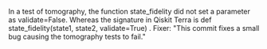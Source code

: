 In a test of tomography, the function state_fidelity did not set a parameter as validate=False. Whereas the signature in Qiskit Terra is def state_fidelity(state1, state2, validate=True) . Fixer: "This commit fixes a small bug causing the tomography tests to fail."